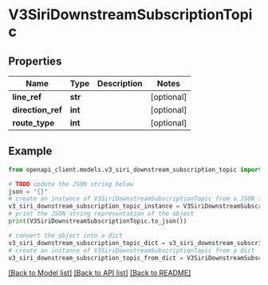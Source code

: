 # V3SiriDownstreamSubscriptionTopic


## Properties

Name | Type | Description | Notes
------------ | ------------- | ------------- | -------------
**line_ref** | **str** |  | [optional] 
**direction_ref** | **int** |  | [optional] 
**route_type** | **int** |  | [optional] 

## Example

```python
from openapi_client.models.v3_siri_downstream_subscription_topic import V3SiriDownstreamSubscriptionTopic

# TODO update the JSON string below
json = "{}"
# create an instance of V3SiriDownstreamSubscriptionTopic from a JSON string
v3_siri_downstream_subscription_topic_instance = V3SiriDownstreamSubscriptionTopic.from_json(json)
# print the JSON string representation of the object
print(V3SiriDownstreamSubscriptionTopic.to_json())

# convert the object into a dict
v3_siri_downstream_subscription_topic_dict = v3_siri_downstream_subscription_topic_instance.to_dict()
# create an instance of V3SiriDownstreamSubscriptionTopic from a dict
v3_siri_downstream_subscription_topic_from_dict = V3SiriDownstreamSubscriptionTopic.from_dict(v3_siri_downstream_subscription_topic_dict)
```
[[Back to Model list]](../README.md#documentation-for-models) [[Back to API list]](../README.md#documentation-for-api-endpoints) [[Back to README]](../README.md)


